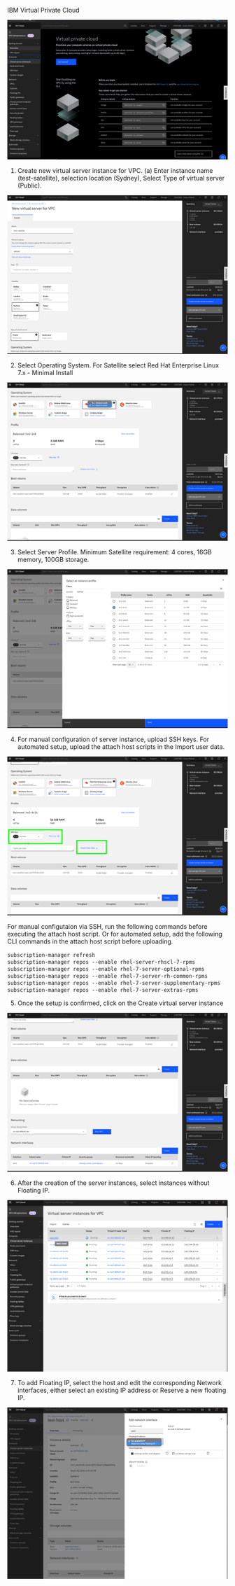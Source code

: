 IBM Virtual Private Cloud

![vpc-overview](./images/vpc-overview.png)

1. Create new virtual server instance for VPC. (a) Enter instance name (test-satellite), selection location (Sydney), Select Type of virtual server (Public).

![vpc-create-1](./images/vpc-create-1.png)

2. Select Operating System. For Satellite select Red Hat Enterprise Linux 7.x - Minimal Install

![vpc-create-os](./images/vpc-create-os.png)

3. Select Server Profile. Minimum Satellite requirement: 4 cores, 16GB memory, 100GB storage.

![vpc-create-profile](./images/vpc-create-profile.png)

4. For manual configuration of server instance, upload SSH keys.  For automated setup, upload the attach host scripts in the Import user data.

![vpc-create-sshkeys](./images/vpc-create-sshkeys.png)

For manual configutaion via SSH, run the following commands before executing the attach host script. Or for automated setup, add the following CLI commands in the attach host script before uploading.

```
subscription-manager refresh
subscription-manager repos --enable rhel-server-rhscl-7-rpms
subscription-manager repos --enable rhel-7-server-optional-rpms
subscription-manager repos --enable rhel-7-server-rh-common-rpms
subscription-manager repos --enable rhel-7-server-supplementary-rpms
subscription-manager repos --enable rhel-7-server-extras-rpms
```

5. Once the setup is confirmed, click on the Create virtual server instance

![vpc-create-intance](./images/vpc-create-intance.png)

6. After the creation of the server instances, select instances without Floating IP.

![vpc-created-new](./images/vpc-created-new.png)

7. To add Floating IP, select the host and edit the corresponding Network interfaces, either select an existing IP address or Reserve a new floating IP.   

![vpc-create-floating-ip](./images/vpc-create-floating-ip.png)

